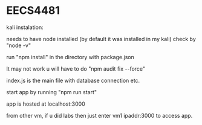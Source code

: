 # EECS4481

kali instalation:

needs to have node installed (by default it was installed in my kali) check by "node -v"

run "npm install" in the directory with package.json

It may not work u will have to do "npm audit fix --force"

index.js is the main file with database connection etc. 

start app by running "npm run start"

app is hosted at localhost:3000 

from other vm, if u did labs then just enter vm1 ipaddr:3000 to access app. 
